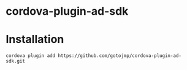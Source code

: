 # cordova-plugin-ad-sdk

# Installation

```shell
cordova plugin add https://github.com/gotojmp/cordova-plugin-ad-sdk.git
```
